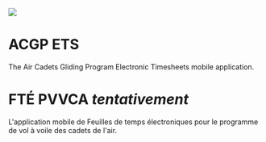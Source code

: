 ![](https://github.com/cadets-ca/ets/workflows/CI/badge.svg)


# ACGP ETS

The Air Cadets Gliding Program Electronic Timesheets mobile application.



# FTÉ PVVCA _tentativement_

L'application mobile de Feuilles de temps électroniques pour le programme de vol à voile des cadets de l'air.
